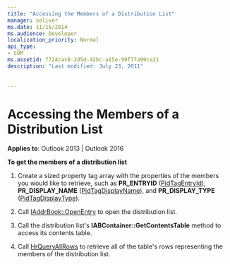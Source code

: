 ```yaml
---
title: "Accessing the Members of a Distribution List"
manager: soliver
ms.date: 11/16/2014
ms.audience: Developer
localization_priority: Normal
api_type:
- COM
ms.assetid: f724cac8-2d5d-42bc-a15e-99f77a99ce21
description: "Last modified: July 23, 2011"
 
 
---
```


# Accessing the Members of a Distribution List

  
  
**Applies to**: Outlook 2013 | Outlook 2016 
  
 **To get the members of a distribution list**
  
1. Create a sized property tag array with the properties of the members you would like to retrieve, such as **PR_ENTRYID** ([PidTagEntryId](pidtagentryid-canonical-property.md)), **PR_DISPLAY_NAME** ([PidTagDisplayName](pidtagdisplayname-canonical-property.md)), and **PR_DISPLAY_TYPE** ([PidTagDisplayType](pidtagdisplaytype-canonical-property.md)).
    
2. Call [IAddrBook::OpenEntry](iaddrbook-openentry.md) to open the distribution list. 
    
3. Call the distribution list's **IABContainer::GetContentsTable** method to access its contents table. 
    
4. Call [HrQueryAllRows](hrqueryallrows.md) to retrieve all of the table's rows representing the members of the distribution list. 
    

